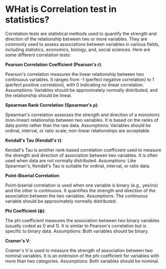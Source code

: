 # WHat is Correlation test in statistics?

Correlation tests are statistical methods used to quantify the strength and direction of the relationship between two or more variables. They are commonly used to assess associations between variables in various fields, including statistics, economics, biology, and, social sciences. Here are some different correlation tests:

**Pearson Correlation Coefficient (Pearson's r)**:

Pearson's correlation measures the linear relationship between two continuous variables. It ranges from -1 (perfect negative correlation) to 1 (perfect positive correlation), with 0 indicating no linear correlation.
Assumptions: Variables should be approximately normally distributed, and the relationship should be linear.


**Spearman Rank Correlation (Spearman's ρ)**:

Spearman's correlation assesses the strength and direction of a monotonic (non-linear) relationship between two variables. It is based on the ranks of data points rather than the raw data.
Assumptions: Variables should be ordinal, interval, or ratio scale; non-linear relationships are acceptable.

**Kendall's Tau (Kendall's τ)**:

Kendall's Tau is another rank-based correlation coefficient used to measure the strength and direction of association between two variables. It is often used when data are not normally distributed.
Assumptions: Like Spearman's, Kendall's Tau is suitable for ordinal, interval, or ratio data.

**Point-Biserial Correlation**:

Point-biserial correlation is used when one variable is binary (e.g., yes/no) and the other is continuous. It quantifies the strength and direction of the association between the two variables.
Assumptions: The continuous variable should be approximately normally distributed.

**Phi Coefficient (ϕ)**:

The phi coefficient measures the association between two binary variables (usually coded as 0 and 1). It is similar to Pearson's correlation but is specific to binary data.
Assumptions: Both variables should be binary.

**Cramer's V**:

Cramer's V is used to measure the strength of association between two nominal variables. It is an extension of the phi coefficient for variables with more than two categories.
Assumptions: Both variables should be nominal.

